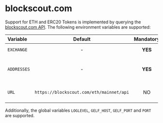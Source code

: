 # blockscout.com

Support for ETH and ERC20 Tokens is implemented by querying the [blockscout.com API](https://blockscout.com/eth/mainnet/api_docs). The following environment variables are supported:

| **Variable**             | **Default**                                  | **Mandatory** | **Description**  |
|:-------------------------|:--------------------------------------------:|:-------------:|:-----------------|
| `EXCHANGE`               | -                                            | **YES**       | Set this to `blockscout` |
| `ADDRESSES`              | -                                            | **YES**       | A comma separated list of ETH addresses |
| `URL`                    | `https://blockscout.com/eth/mainnet/api`     | NO            | The base URL to query |

Additionally, the global variables `LOGLEVEL`, `GELF_HOST`, `GELF_PORT` and `PORT` are supported.
